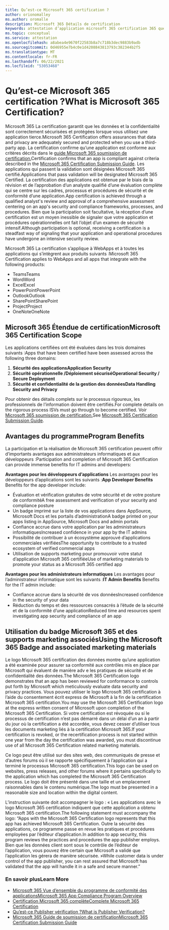 ```yaml
---
title: Qu’est-ce Microsoft 365 certification ?
author: orionomalley
ms.author: oromalle
description: Microsoft 365 Détails de certification
keywords: attestation d’application microsoft 365 certification 365 questionnaire appSource
ms.topic: conceptual
ms.service: attestation
ms.openlocfilehash: a8abea4e9670f22583b8a7c718b3dec9883b9adb
ms.sourcegitcommit: 0d46955e7b4c0e1d4208843813793c382344b2f5
ms.translationtype: MT
ms.contentlocale: fr-FR
ms.lasthandoff: 06/22/2021
ms.locfileid: "53053468"
---
```

# <a name="what-is-microsoft-365-certification"></a><span data-ttu-id="2b44d-104">Qu’est-ce Microsoft 365 certification ?</span><span class="sxs-lookup"><span data-stu-id="2b44d-104">What is Microsoft 365 Certification?</span></span>

<span data-ttu-id="2b44d-105">Microsoft 365 La certification garantit que les données et la confidentialité sont correctement sécurisées et protégées lorsque vous utilisez une application tierce.</span><span class="sxs-lookup"><span data-stu-id="2b44d-105">Microsoft 365 Certification offers assurances that data and privacy are adequately secured and protected when you use a third-party app.</span></span> <span data-ttu-id="2b44d-106">La certification confirme qu’une application est conforme aux critères décrits dans le [guide Microsoft 365 soumission de certification.](https://docs.microsoft.com/microsoft-365-app-certification/docs/certification-submission-guide)</span><span class="sxs-lookup"><span data-stu-id="2b44d-106">Certification confirms that an app is compliant against criteria described in the [Microsoft 365 Certification Submission Guide](https://docs.microsoft.com/microsoft-365-app-certification/docs/certification-submission-guide).</span></span> <span data-ttu-id="2b44d-107">Les applications qui passent la validation sont désignées Microsoft 365 certifié.</span><span class="sxs-lookup"><span data-stu-id="2b44d-107">Applications that pass validation will be designated Microsoft 365 Certified.</span></span>
<span data-ttu-id="2b44d-108">La certification des applications est obtenue par le biais de la révision et de l’approbation d’un analyste qualifié d’une évaluation complète qui se centre sur les cadres, processus et procédures de sécurité et de conformité d’une application.</span><span class="sxs-lookup"><span data-stu-id="2b44d-108">App certification is achieved through a qualified analyst's review and approval of a comprehensive assessment centering on an app's security and compliance frameworks, processes, and procedures.</span></span> <span data-ttu-id="2b44d-109">Bien que la participation soit facultative, la réception d’une certification est un moyen inessible de signaler que votre application et procédures opérationnelles ont fait l’objet d’un examen de sécurité intensif.</span><span class="sxs-lookup"><span data-stu-id="2b44d-109">Although participation is optional, receiving a certification is a steadfast way of signaling that your application and operational procedures have undergone an intensive security review.</span></span>

<span data-ttu-id="2b44d-110">Microsoft 365 La certification s’applique à WebApps et à toutes les applications qui s’intègrent aux produits suivants :</span><span class="sxs-lookup"><span data-stu-id="2b44d-110">Microsoft 365 Certification applies to WebApps and all apps that integrate with the following products:</span></span>
- <span data-ttu-id="2b44d-111">Teams</span><span class="sxs-lookup"><span data-stu-id="2b44d-111">Teams</span></span>
- <span data-ttu-id="2b44d-112">Word</span><span class="sxs-lookup"><span data-stu-id="2b44d-112">Word</span></span>
- <span data-ttu-id="2b44d-113">Excel</span><span class="sxs-lookup"><span data-stu-id="2b44d-113">Excel</span></span>
- <span data-ttu-id="2b44d-114">PowerPoint</span><span class="sxs-lookup"><span data-stu-id="2b44d-114">PowerPoint</span></span>
- <span data-ttu-id="2b44d-115">Outlook</span><span class="sxs-lookup"><span data-stu-id="2b44d-115">Outlook</span></span>
- <span data-ttu-id="2b44d-116">SharePoint</span><span class="sxs-lookup"><span data-stu-id="2b44d-116">SharePoint</span></span>
- <span data-ttu-id="2b44d-117">Project</span><span class="sxs-lookup"><span data-stu-id="2b44d-117">Project</span></span>
- <span data-ttu-id="2b44d-118">OneNote</span><span class="sxs-lookup"><span data-stu-id="2b44d-118">OneNote</span></span>

## <a name="microsoft-365-certification-scope"></a><span data-ttu-id="2b44d-119">Microsoft 365 Étendue de certification</span><span class="sxs-lookup"><span data-stu-id="2b44d-119">Microsoft 365 Certification Scope</span></span>

<span data-ttu-id="2b44d-120">Les applications certifiées ont été évaluées dans les trois domaines suivants :</span><span class="sxs-lookup"><span data-stu-id="2b44d-120">Apps that have been certified have been assessed across the following three domains:</span></span>
1.  <span data-ttu-id="2b44d-121">**Sécurité des applications**</span><span class="sxs-lookup"><span data-stu-id="2b44d-121">**Application Security**</span></span>
1.  <span data-ttu-id="2b44d-122">**Sécurité opérationnelle /Déploiement sécurisé**</span><span class="sxs-lookup"><span data-stu-id="2b44d-122">**Operational Security / Secure Deployment**</span></span>
1.  <span data-ttu-id="2b44d-123">**Sécurité et confidentialité de la gestion des données**</span><span class="sxs-lookup"><span data-stu-id="2b44d-123">**Data Handling Security and Privacy**</span></span>

<span data-ttu-id="2b44d-124">Pour obtenir des détails complets sur le processus rigoureux, les professionnels de l’information doivent être certifiés.</span><span class="sxs-lookup"><span data-stu-id="2b44d-124">For complete details on the rigorous process ISVs must go through to become certified.</span></span> <span data-ttu-id="2b44d-125">Voir [Microsoft 365 soumission de certification.](https://docs.microsoft.com/microsoft-365-app-certification/docs/certification-submission-guide)</span><span class="sxs-lookup"><span data-stu-id="2b44d-125">See [Microsoft 365 Certification Submission Guide](https://docs.microsoft.com/microsoft-365-app-certification/docs/certification-submission-guide).</span></span>

## <a name="program-benefits"></a><span data-ttu-id="2b44d-126">Avantages du programme</span><span class="sxs-lookup"><span data-stu-id="2b44d-126">Program Benefits</span></span>
<span data-ttu-id="2b44d-127">La participation et la réalisation de Microsoft 365 certification peuvent offrir d’importants avantages aux administrateurs informatiques et aux développeurs :</span><span class="sxs-lookup"><span data-stu-id="2b44d-127">Participation and completion of Microsoft 365 Certification can provide immense benefits for IT admins and developers:</span></span>

<span data-ttu-id="2b44d-128">**Avantages pour les développeurs d’applications** Les avantages pour les développeurs d’applications sont les suivants :</span><span class="sxs-lookup"><span data-stu-id="2b44d-128">**App Developer Benefits** Benefits for the app developer include:</span></span> 
-   <span data-ttu-id="2b44d-129">Évaluation et vérification gratuites de votre sécurité et de votre posture de conformité</span><span class="sxs-lookup"><span data-stu-id="2b44d-129">A free assessment and verification of your security and compliance posture</span></span>
-   <span data-ttu-id="2b44d-130">Un badge imprimé sur la liste de vos applications dans AppSource, Microsoft Docs et les portails d’administration</span><span class="sxs-lookup"><span data-stu-id="2b44d-130">A badge printed on your apps listing in AppSource, Microsoft Docs and admin portals</span></span>
-   <span data-ttu-id="2b44d-131">Confiance accrue dans votre application par les administrateurs informatiques</span><span class="sxs-lookup"><span data-stu-id="2b44d-131">Increased confidence in your app by the IT admins</span></span>
-   <span data-ttu-id="2b44d-132">Possibilité de contribuer à un écosystème approuvé d’applications commerciales vérifiées</span><span class="sxs-lookup"><span data-stu-id="2b44d-132">The opportunity to contribute to a trusted ecosystem of verified commercial apps</span></span>
-   <span data-ttu-id="2b44d-133">Utilisation de supports marketing pour promouvoir votre statut d’application Microsoft 365 certifiée</span><span class="sxs-lookup"><span data-stu-id="2b44d-133">Use of marketing materials to promote your status as a Microsoft 365 certified app</span></span>

<span data-ttu-id="2b44d-134">**Avantages pour les administrateurs informatiques** Les avantages pour l’administrateur informatique sont les suivants :</span><span class="sxs-lookup"><span data-stu-id="2b44d-134">**IT Admin Benefits** Benefits for the IT admin include:</span></span>
-   <span data-ttu-id="2b44d-135">Confiance accrue dans la sécurité de vos données</span><span class="sxs-lookup"><span data-stu-id="2b44d-135">Increased confidence in the security of your data</span></span>
-   <span data-ttu-id="2b44d-136">Réduction du temps et des ressources consacrés à l’étude de la sécurité et de la conformité d’une application</span><span class="sxs-lookup"><span data-stu-id="2b44d-136">Reduced time and resources spent investigating app security and compliance of an app</span></span>

## <a name="using-the-microsoft-365-badge-and-associated-marketing-materials"></a><span data-ttu-id="2b44d-137">Utilisation du badge Microsoft 365 et des supports marketing associés</span><span class="sxs-lookup"><span data-stu-id="2b44d-137">Using the Microsoft 365 Badge and associated marketing materials</span></span>
<span data-ttu-id="2b44d-138">Le logo Microsoft 365 certification des données montre qu’une application a été examinée pour assurer sa conformité aux contrôles mis en place par Microsoft qui évaluent de manière adv e les pratiques de sécurité et de confidentialité des données.</span><span class="sxs-lookup"><span data-stu-id="2b44d-138">The Microsoft 365 Certification logo demonstrates that an app has been reviewed for conformance to controls put forth by Microsoft which meticulously evaluate data security and privacy practices.</span></span> <span data-ttu-id="2b44d-139">Vous pouvez utiliser le logo Microsoft 365 certification à l’aide du consentement écrit express de Microsoft à la fin de la certification Microsoft 365 certification.</span><span class="sxs-lookup"><span data-stu-id="2b44d-139">You may use the Microsoft 365 Certification logo at the express written consent of Microsoft upon completion of the Microsoft 365 Certification.</span></span> <span data-ttu-id="2b44d-140">Si votre certification est révoquée ou si le processus de certification n’est pas démarré dans un délai d’un an à partir du jour où la certification a été accordée, vous devez cesser d’utiliser tous les documents marketing liés à la certification Microsoft 365.</span><span class="sxs-lookup"><span data-stu-id="2b44d-140">If your certification is revoked, or the recertification process is not started within one year from the day the certification was awarded, you must discontinue use of all Microsoft 365 Certification related marketing materials.</span></span> 

<span data-ttu-id="2b44d-141">Ce logo peut être utilisé sur des sites web, des communiqués de presse et d’autres forums où il se rapporte spécifiquement à l’application qui a terminé le processus Microsoft 365 certification.</span><span class="sxs-lookup"><span data-stu-id="2b44d-141">This logo can be used on websites, press releases, and other forums where it pertains specifically to the application which has completed the Microsoft 365 Certification process.</span></span> <span data-ttu-id="2b44d-142">Le logo doit être présenté dans une taille et un emplacement raisonnables dans le contenu numérique.</span><span class="sxs-lookup"><span data-stu-id="2b44d-142">The logo must be presented in a reasonable size and location within the digital content.</span></span> 

<span data-ttu-id="2b44d-143">L’instruction suivante doit accompagner le logo : « Les applications avec le logo Microsoft 365 certification indiquent que cette application a obtenu Microsoft 365 certification.</span><span class="sxs-lookup"><span data-stu-id="2b44d-143">The following statement must accompany the logo: “Apps with the Microsoft 365 Certification logo represents that this app has achieved Microsoft 365 Certification.</span></span> <span data-ttu-id="2b44d-144">Outre la sécurité des applications, ce programme passe en revue les pratiques et procédures employées par l’éditeur d’application.</span><span class="sxs-lookup"><span data-stu-id="2b44d-144">In addition to app security, this program reviews the practices and procedures the app publisher employs.</span></span> <span data-ttu-id="2b44d-145">Bien que les données client sont sous le contrôle de l’éditeur de l’application, vous pouvez être certain que Microsoft a validé que l’application les gérera de manière sécurisée. »</span><span class="sxs-lookup"><span data-stu-id="2b44d-145">While customer data is under control of the app publisher, you can rest assured that Microsoft has validated that the app will handle it in a safe and secure manner.”</span></span>


### <a name="learn-more"></a><span data-ttu-id="2b44d-146">En savoir plus</span><span class="sxs-lookup"><span data-stu-id="2b44d-146">Learn More</span></span>
* [<span data-ttu-id="2b44d-147">Microsoft 365 Vue d’ensemble du programme de conformité des applications</span><span class="sxs-lookup"><span data-stu-id="2b44d-147">Microsoft 365 App Compliance Program Overview</span></span>](~/overview.md)  
* [<span data-ttu-id="2b44d-148">Certification Microsoft 365 complète</span><span class="sxs-lookup"><span data-stu-id="2b44d-148">Complete Microsoft 365 Certification</span></span>](~/docs/certification.md)  
* [<span data-ttu-id="2b44d-149">Qu’est-ce Publisher vérification ?</span><span class="sxs-lookup"><span data-stu-id="2b44d-149">What is Publisher Verification?</span></span>](https://docs.microsoft.com/azure/active-directory/develop/publisher-verification-overview)
* [<span data-ttu-id="2b44d-150">Microsoft 365 Guide de soumission de certification</span><span class="sxs-lookup"><span data-stu-id="2b44d-150">Microsoft 365 Certification Submission Guide</span></span>](~/docs/certification-submission-guide.md)


